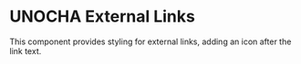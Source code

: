 UNOCHA External Links
=====================

This component provides styling for external links, adding an icon after the link text.
